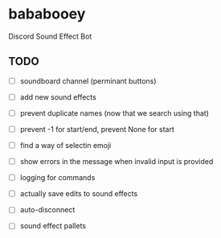 # bababooey
Discord Sound Effect Bot


## TODO
- [ ] soundboard channel (perminant buttons)

- [ ] add new sound effects
- [ ] prevent duplicate names (now that we search using that)
- [ ] prevent -1 for start/end, prevent None for start
- [ ] find a way of selectin emoji
- [ ] show errors in the message when invalid input is provided

- [ ] logging for commands

- [ ] actually save edits to sound effects

- [ ] auto-disconnect

- [ ] sound effect pallets